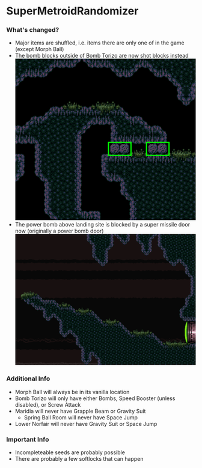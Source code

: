 # SuperMetroidRandomizer

### What's changed?
- Major items are shuffled, i.e. items there are only one of in the game (except Morph Ball)
- The bomb blocks outside of Bomb Torizo are now shot blocks instead  
![alt text](BombBlockFix_792FD.png "These are shot blocks now")
- The power bomb above landing site is blocked by a super missile door now (originally a power bomb door)  
![alt text](PowerDoorFix_791F8.png "Originally a power bomb door")

### Additional Info
- Morph Ball will always be in its vanilla location
- Bomb Torizo will only have either Bombs, Speed Booster (unless disabled), or Screw Attack
- Maridia will never have Grapple Beam or Gravity Suit
	- Spring Ball Room will never have Space Jump
- Lower Norfair will never have Gravity Suit or Space Jump

### Important Info
- Incompleteable seeds are probably possible
- There are probably a few softlocks that can happen